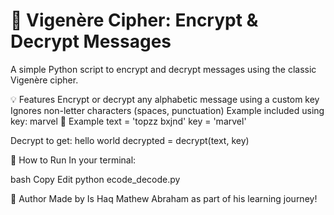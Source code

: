 # 🔐 Vigenère Cipher: Encrypt & Decrypt Messages
A simple Python script to encrypt and decrypt messages using the classic Vigenère cipher.

💡 Features
Encrypt or decrypt any alphabetic message using a custom key
Ignores non-letter characters (spaces, punctuation)
Example included using key: marvel
📌 Example
text = 'topzz bxjnd'
key = 'marvel'

 Decrypt to get: hello world
decrypted = decrypt(text, key)

🚀 How to Run
In your terminal:

bash
Copy
Edit
python ecode_decode.py

🧠 Author
Made by Is Haq Mathew Abraham as part of his learning journey!

